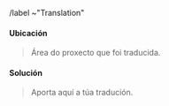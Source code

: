/label ~"Translation"

#### Ubicación

> Área do proxecto que foi traducida.

#### Solución

> Aporta aquí a túa tradución.
